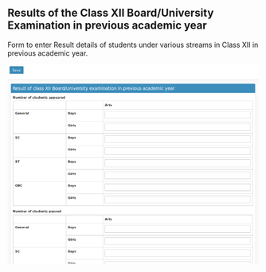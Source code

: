 ## Results of the Class XII Board/University Examination in previous academic year

Form to enter Result details of students under various streams in Class XII in previous academic year.

![X Result By Stream](x11stream.png "X Result by Stream")

